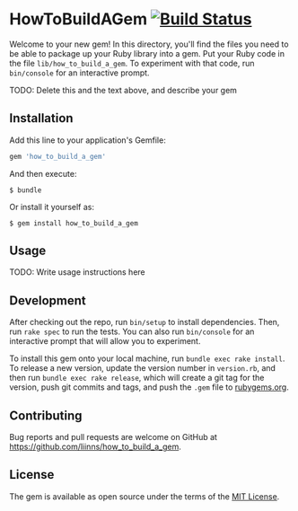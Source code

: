 # HowToBuildAGem [![Build Status](https://travis-ci.com/LiinNs/how_to_build_a_gem.svg?branch=master)](https://travis-ci.com/LiinNs/how_to_build_a_gem)

Welcome to your new gem! In this directory, you'll find the files you need to be able to package up your Ruby library into a gem. Put your Ruby code in the file `lib/how_to_build_a_gem`. To experiment with that code, run `bin/console` for an interactive prompt.

TODO: Delete this and the text above, and describe your gem

## Installation

Add this line to your application's Gemfile:

```ruby
gem 'how_to_build_a_gem'
```

And then execute:

    $ bundle

Or install it yourself as:

    $ gem install how_to_build_a_gem

## Usage

TODO: Write usage instructions here

## Development

After checking out the repo, run `bin/setup` to install dependencies. Then, run `rake spec` to run the tests. You can also run `bin/console` for an interactive prompt that will allow you to experiment.

To install this gem onto your local machine, run `bundle exec rake install`. To release a new version, update the version number in `version.rb`, and then run `bundle exec rake release`, which will create a git tag for the version, push git commits and tags, and push the `.gem` file to [rubygems.org](https://rubygems.org).

## Contributing

Bug reports and pull requests are welcome on GitHub at https://github.com/liinns/how_to_build_a_gem.

## License

The gem is available as open source under the terms of the [MIT License](https://opensource.org/licenses/MIT).
